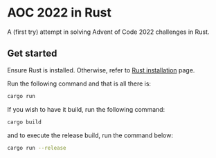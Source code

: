 # AOC 2022 in Rust

A (first try) attempt in solving Advent of Code 2022 challenges in Rust.

## Get started

Ensure Rust is installed. Otherwise, refer to [Rust installation](https://www.rust-lang.org/tools/install) page.

Run the following command and that is all there is:

```sh
cargo run
```

If you wish to have it build, run the following command:

```sh
cargo build
```

and to execute the release build, run the command below:

```sh
cargo run --release
```

